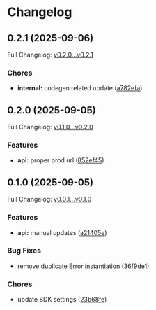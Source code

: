 # Changelog

## 0.2.1 (2025-09-06)

Full Changelog: [v0.2.0...v0.2.1](https://github.com/Munchpass/checkbook/compare/v0.2.0...v0.2.1)

### Chores

* **internal:** codegen related update ([a782efa](https://github.com/Munchpass/checkbook/commit/a782efa4f933c90c846dbc289edf18db97327b31))

## 0.2.0 (2025-09-05)

Full Changelog: [v0.1.0...v0.2.0](https://github.com/Munchpass/checkbook/compare/v0.1.0...v0.2.0)

### Features

* **api:** proper prod url ([852ef45](https://github.com/Munchpass/checkbook/commit/852ef45d42120027b854e5ba672766fb4d879898))

## 0.1.0 (2025-09-05)

Full Changelog: [v0.0.1...v0.1.0](https://github.com/Munchpass/checkbook/compare/v0.0.1...v0.1.0)

### Features

* **api:** manual updates ([a21405e](https://github.com/Munchpass/checkbook/commit/a21405eb96e0c58d247c208895ae56fff3caf2ec))


### Bug Fixes

* remove duplicate Error instantiation ([36f9de1](https://github.com/Munchpass/checkbook/commit/36f9de17a12844137d45929ec8317686da6dc437))


### Chores

* update SDK settings ([23b68fe](https://github.com/Munchpass/checkbook/commit/23b68fe31f1a9c69e89d363b9ff2b229d965a68b))
